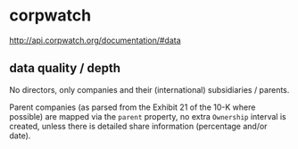 # corpwatch

http://api.corpwatch.org/documentation/#data

## data quality / depth

No directors, only companies and their (international) subsidiaries / parents.

Parent companies (as parsed from the Exhibit 21 of the 10-K where possible) are
mapped via the `parent` property, no extra `Ownership` interval is created,
unless there is detailed share information (percentage and/or date).
